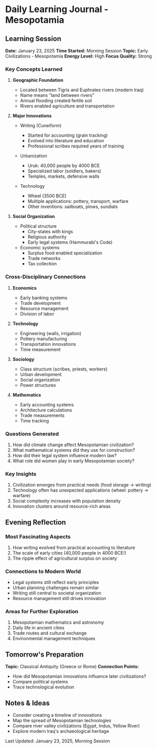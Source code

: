 # Daily Learning Journal - Mesopotamia

## Learning Session
**Date:** January 23, 2025
**Time Started:** Morning Session
**Topic:** Early Civilizations - Mesopotamia
**Energy Level:** High
**Focus Quality:** Strong

### Key Concepts Learned

1. **Geographic Foundation**
   - Located between Tigris and Euphrates rivers (modern Iraq)
   - Name means "land between rivers"
   - Annual flooding created fertile soil
   - Rivers enabled agriculture and transportation

2. **Major Innovations**
   - Writing (Cuneiform)
     - Started for accounting (grain tracking)
     - Evolved into literature and education
     - Professional scribes required years of training
   
   - Urbanization
     - Uruk: 40,000 people by 4000 BCE
     - Specialized labor (soldiers, bakers)
     - Temples, markets, defensive walls
   
   - Technology
     - Wheel (3500 BCE)
     - Multiple applications: pottery, transport, warfare
     - Other inventions: sailboats, plows, sundials

3. **Social Organization**
   - Political structure
     - City-states with kings
     - Religious authority
     - Early legal systems (Hammurabi's Code)
   - Economic systems
     - Surplus food enabled specialization
     - Trade networks
     - Tax collection

### Cross-Disciplinary Connections

1. **Economics**
   - Early banking systems
   - Trade development
   - Resource management
   - Division of labor

2. **Technology**
   - Engineering (walls, irrigation)
   - Pottery manufacturing
   - Transportation innovations
   - Time measurement

3. **Sociology**
   - Class structure (scribes, priests, workers)
   - Urban development
   - Social organization
   - Power structures

4. **Mathematics**
   - Early accounting systems
   - Architecture calculations
   - Trade measurements
   - Time tracking

### Questions Generated
1. How did climate change affect Mesopotamian civilization?
2. What mathematical systems did they use for construction?
3. How did their legal system influence modern law?
4. What role did women play in early Mesopotamian society?

### Key Insights
1. Civilization emerges from practical needs (food storage → writing)
2. Technology often has unexpected applications (wheel: pottery → warfare)
3. Social complexity increases with population density
4. Innovation clusters around resource-rich areas

## Evening Reflection

### Most Fascinating Aspects
1. How writing evolved from practical accounting to literature
2. The scale of early cities (40,000 people in 4000 BCE!)
3. The ripple effect of agricultural surplus on society

### Connections to Modern World
- Legal systems still reflect early principles
- Urban planning challenges remain similar
- Writing still central to societal organization
- Resource management still drives innovation

### Areas for Further Exploration
1. Mesopotamian mathematics and astronomy
2. Daily life in ancient cities
3. Trade routes and cultural exchange
4. Environmental management techniques

## Tomorrow's Preparation
**Topic:** Classical Antiquity (Greece or Rome)
**Connection Points:**
- How did Mesopotamian innovations influence later civilizations?
- Compare political systems
- Trace technological evolution

## Notes & Ideas
- Consider creating a timeline of innovations
- Map the spread of Mesopotamian technologies
- Compare river valley civilizations (Egypt, Indus, Yellow River)
- Explore modern Iraq's archaeological heritage

Last Updated: January 23, 2025, Morning Session 